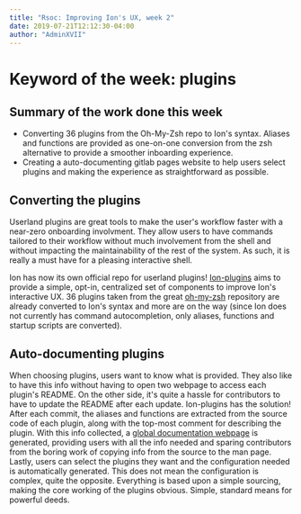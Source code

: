 ```yaml
---
title: "Rsoc: Improving Ion's UX, week 2"
date: 2019-07-21T12:12:30-04:00
author: "AdminXVII"
---
```

# Keyword of the week: plugins
## Summary of the work done this week
 - Converting 36 plugins from the Oh-My-Zsh repo to Ion's syntax. Aliases and functions are provided as one-on-one conversion from the zsh alternative to provide a smoother inboarding experience.
 - Creating a auto-documenting gitlab pages website to help users select plugins and making the experience as straightforward as possible.

## Converting the plugins
Userland plugins are great tools to make the user's workflow faster with a near-zero onboarding involvment. They allow users to have commands tailored to their workflow without much involvement from the shell and without impacting the maintainability of the rest of the system. As such, it is really a must have for a pleasing interactive shell.

Ion has now its own official repo for userland plugins! [Ion-plugins](https://gitlab.redox-os.org/redox-os/ion-plugins) aims to provide a simple, opt-in, centralized set of components to improve Ion's interactive UX. 36 plugins taken from the great [oh-my-zsh](https://github.com/robbyrussell/oh-my-zsh) repository are already converted to Ion's syntax and more are on the way (since Ion does not currently has command autocompletion, only aliases, functions and startup scripts are converted).

## Auto-documenting plugins
When choosing plugins, users want to know what is provided. They also like to have this info without having to open two webpage to access each plugin's README. On the other side, it's quite a hassle for contributors to have to update the README after each update.
Ion-plugins has the solution! After each commit, the aliases and functions are extracted from the source code of each plugin, along with the top-most comment for describing the plugin. With this info collected, a [global documentation webpage](http://redox-os.pages.redox-os.org/ion-plugins/) is generated, providing users with all the info needed and sparing contributors from the boring work of copying info from the source to the man page.
Lastly, users can select the plugins they want and the configuration needed is automatically generated. This does not mean the configuration is complex, quite the opposite. Everything is based upon a simple sourcing, making the core working of the plugins obvious. Simple, standard means for powerful deeds.
